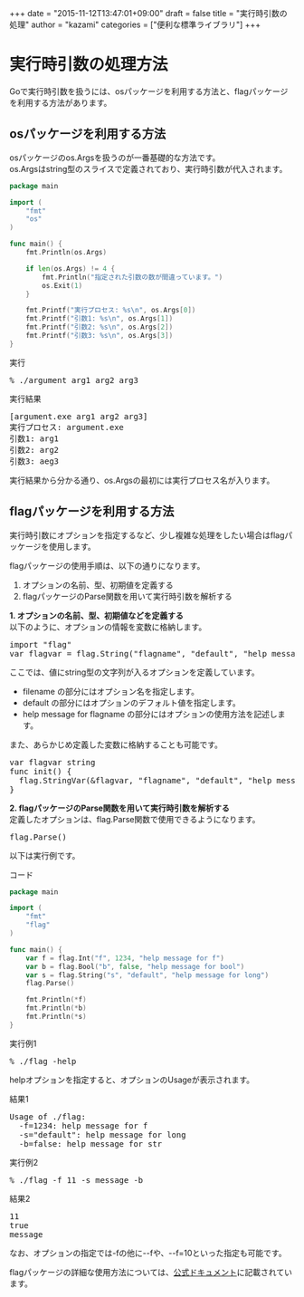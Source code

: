 +++
date = "2015-11-12T13:47:01+09:00"
draft = false
title = "実行時引数の処理"
author = "kazami"
categories = ["便利な標準ライブラリ"]
+++

# 実行時引数の処理方法

Goで実行時引数を扱うには、osパッケージを利用する方法と、flagパッケージを利用する方法があります。

## osパッケージを利用する方法

osパッケージのos.Argsを扱うのが一番基礎的な方法です。  
os.Argsはstring型のスライスで定義されており、実行時引数が代入されます。  

```go
package main

import (
	"fmt"
	"os"
)

func main() {
	fmt.Println(os.Args)

	if len(os.Args) != 4 {
		fmt.Println("指定された引数の数が間違っています。")
		os.Exit(1)
	}

	fmt.Printf("実行プロセス: %s\n", os.Args[0])
	fmt.Printf("引数1: %s\n", os.Args[1])
	fmt.Printf("引数2: %s\n", os.Args[2])
	fmt.Printf("引数3: %s\n", os.Args[3])
}
```
実行
<pre class="output">
% ./argument arg1 arg2 arg3
</pre>

実行結果
<pre class="output">
[argument.exe arg1 arg2 arg3]
実行プロセス: argument.exe
引数1: arg1
引数2: arg2
引数3: aeg3
</pre>

実行結果から分かる通り、os.Argsの最初には実行プロセス名が入ります。

## flagパッケージを利用する方法
実行時引数にオプションを指定するなど、少し複雑な処理をしたい場合はflagパッケージを使用します。

flagパッケージの使用手順は、以下の通りになります。

1. オプションの名前、型、初期値を定義する  
2. flagパッケージのParse関数を用いて実行時引数を解析する  

**1. オプションの名前、型、初期値などを定義する**  
以下のように、オプションの情報を変数に格納します。

<pre class="output">
import "flag"
var flagvar = flag.String("flagname", "default", "help message for flagname")
</pre>

ここでは、値にstring型の文字列が入るオプションを定義しています。

* filename の部分にはオプション名を指定します。
* default の部分にはオプションのデフォルト値を指定します。
* help message for flagname の部分にはオプションの使用方法を記述します。

また、あらかじめ定義した変数に格納することも可能です。
<pre class="output">
var flagvar string
func init() {
  flag.StringVar(&flagvar, "flagname", "default", "help message for flagname")
}
</pre>

**2. flagパッケージのParse関数を用いて実行時引数を解析する**  
定義したオプションは、flag.Parse関数で使用できるようになります。
<pre class="output">
flag.Parse()
</pre>

以下は実行例です。  

コード  
```go
package main

import (
	"fmt"
	"flag"
)

func main() {
	var f = flag.Int("f", 1234, "help message for f")
	var b = flag.Bool("b", false, "help message for bool")
	var s = flag.String("s", "default", "help message for long")
	flag.Parse()

	fmt.Println(*f)
	fmt.Println(*b)
	fmt.Println(*s)
}

```

実行例1  
<pre class="output">
% ./flag -help
</pre>
helpオプションを指定すると、オプションのUsageが表示されます。  
   
結果1  
<pre class="output">
Usage of ./flag:
  -f=1234: help message for f
  -s="default": help message for long
  -b=false: help message for str
</pre>

実行例2  
<pre class="output">
% ./flag -f 11 -s message -b
</pre>

結果2  
<pre class="output">
11
true
message
</pre>

なお、オプションの指定では-fの他に--fや、--f=10といった指定も可能です。  

flagパッケージの詳細な使用方法については、[公式ドキュメント](https://golang.org/pkg/flag/#String)に記載されています。  
